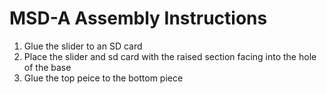 # MSD-A Assembly Instructions

1. Glue the slider to an SD card
2. Place the slider and sd card with the raised section facing into the hole of the base
3. Glue the top peice to the bottom piece